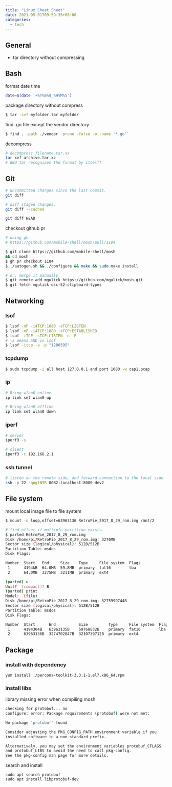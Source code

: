 ```yaml
---
title: "Linux Cheat Sheet"
date: 2021-05-01T09:59:35+08:00
categories:
  - tech
---
```

## General
* tar directory without compressing

## Bash
format date time
```bash
date=$(date '+%Y%m%d_%H%M%S')
```

package directory without compress
```bash
$ tar -cvf myfolder.tar myfolder
```

find .go file except the vendor directory
```bash
$ find . -path ./vendor -prune -false -o -name '*.go'`
```

decompress
```bash
# decompress filename.tar.xx
tar xvf archive.tar.xz
# GNU tar recognizes the format by itself!
```

## Git
```bash
# uncommitted changes since the last commit.
git diff

# diff staged changes.
git diff --cached

git diff HEAD
```

checkout github pr
```bash
# using gh
# https://github.com/mobile-shell/mosh/pull/1104

$ git clone https://github.com/mobile-shell/mosh
&& cd mosh
$ gh pr checkout 1104
$ ./autogen.sh && ./configure && make && sudo make install

# or, merge it manually
$ git remote add mgulick https://github.com/mgulick/mosh.git
$ git fetch mgulick osc-52-clipboard-types
```
## Networking
### lsof
```bash
$ lsof -nP -i4TCP:1080 -sTCP:LISTEN
$ lsof -nP -i4TCP:1080 -sTCP:ESTABLISHED
$ lsof -iTCP -sTCP:LISTEN -n -P
# -a means AND in lsof
$ lsof -itcp -a -p "1280595"
```

### tcpdump
```bash
$ sudo tcpdump -i all host 127.0.0.1 and port 1080 -w cap1.pcap
```

### ip
```bash
# Bring wlan0 online
ip link set wlan0 up

# Bring wlan0 offline
ip link set wlan0 down
```

### iperf
```bash
# server
iperf3 -s

# client
iperf3 -c 192.168.2.1
```
### ssh tunnel
```bash
# listen on the remote side, and forward connection to the local side
ssh -p 22 -qngfNTR 8082:localhost:8080 dev2
```

## File system

mount local image file to file system

```bash
$ mount -o loop,offset=63963136 RetroPie_2017_8_29_rom.img /mnt/2

# find offset if multiple partition exists.
$ parted RetroPie_2017_8_29_rom.img
Disk /home/pi/RetroPie_2017_8_29_rom.img: 3276MB
Sector size (logical/physical): 512B/512B
Partition Table: msdos
Disk Flags:

Number  Start   End     Size    Type     File system  Flags
 1      4194kB  64.0MB  59.8MB  primary  fat16        lba
 2      64.0MB  3275MB  3211MB  primary  ext4

(parted) u
Unit?  [compact]? B
(parted) print
Model:  (file)
Disk /home/pi/RetroPie_2017_8_29_rom.img: 3275999744B
Sector size (logical/physical): 512B/512B
Partition Table: msdos
Disk Flags:

Number  Start      End          Size         Type     File system  Flags
 1      4194304B   63963135B    59768832B    primary  fat16        lba
 2      63963136B  3274702847B  3210739712B  primary  ext4
```

## Package
### install with dependency
```
yum install ./percona-toolkit-3.3.1-1.el7.x86_64.rpm
```
### install libs

library missing error when compiling mosh

```bash
checking for protobuf... no
configure: error: Package requirements (protobuf) were not met:

No package 'protobuf' found

Consider adjusting the PKG_CONFIG_PATH environment variable if you
installed software in a non-standard prefix.

Alternatively, you may set the environment variables protobuf_CFLAGS
and protobuf_LIBS to avoid the need to call pkg-config.
See the pkg-config man page for more details.
```

search and install

```
sudo apt search protobuf
sudo apt install libprotobuf-dev
```

